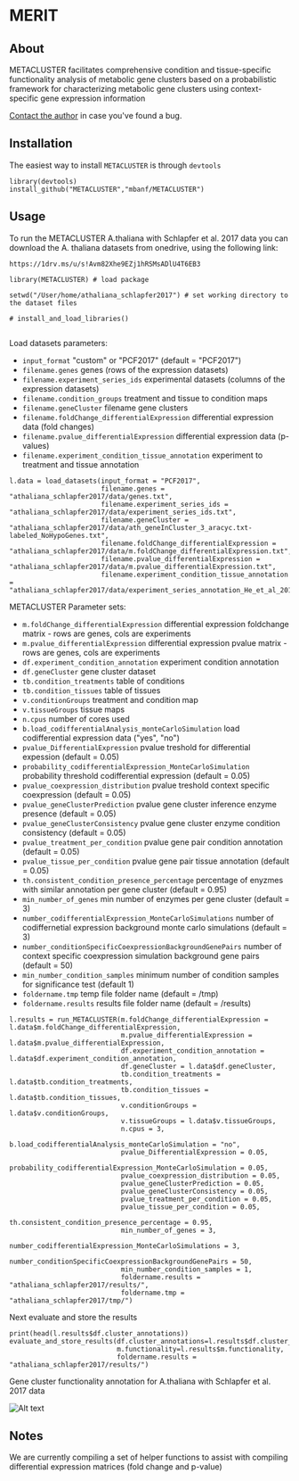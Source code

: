 # MERIT

## About
METACLUSTER facilitates comprehensive condition and tissue-specific functionality analysis of metabolic gene clusters based on a probabilistic framework for characterizing metabolic gene clusters using context-specific gene expression information

[Contact the author](mailto:mbanf.research@gmail.com) in case you've found a bug. 

## Installation
The easiest way to install `METACLUSTER` is through `devtools`

```
library(devtools)
install_github("METACLUSTER","mbanf/METACLUSTER")
```

## Usage

To run the METACLUSTER A.thaliana with Schlapfer et al. 2017 data you can download the A. thaliana datasets from onedrive, using the following link:
```
https://1drv.ms/u/s!Avm82Xhe9EZj1hRSMsADlU4T6EB3

```


```
library(METACLUSTER) # load package

setwd("/User/home/athaliana_schlapfer2017") # set working directory to the dataset files

# install_and_load_libraries()


```

Load datasets parameters:

* `input_format` "custom" or "PCF2017" (default = "PCF2017")
* `filename.genes` genes (rows of the expression datasets)
* `filename.experiment_series_ids` experimental datasets (columns of the expression datasets)
* `filename.condition_groups` treatment and tissue to condition maps
* `filename.geneCluster` filename gene clusters
* `filename.foldChange_differentialExpression` differential expression data (fold changes)
* `filename.pvalue_differentialExpression`  differential expression data (p-values)
* `filename.experiment_condition_tissue_annotation` experiment to treatment and tissue annotation

```
l.data = load_datasets(input_format = "PCF2017",
                       filename.genes = "athaliana_schlapfer2017/data/genes.txt",
                       filename.experiment_series_ids = "athaliana_schlapfer2017/data/experiment_series_ids.txt",
                       filename.geneCluster = "athaliana_schlapfer2017/data/ath_geneInCluster_3_aracyc.txt-labeled_NoHypoGenes.txt",
                       filename.foldChange_differentialExpression =      "athaliana_schlapfer2017/data/m.foldChange_differentialExpression.txt",
                       filename.pvalue_differentialExpression =	"athaliana_schlapfer2017/data/m.pvalue_differentialExpression.txt",
                       filename.experiment_condition_tissue_annotation =	"athaliana_schlapfer2017/data/experiment_series_annotation_He_et_al_2015.txt")
```


METACLUSTER Parameter sets:

* `m.foldChange_differentialExpression` differential expression foldchange matrix - rows are genes, cols are experiments
* `m.pvalue_differentialExpression` differential expression pvalue matrix - rows are genes, cols are experiments
* `df.experiment_condition_annotation` experiment condition annotation
* `df.geneCluster` gene cluster dataset
* `tb.condition_treatments` table of conditions
* `tb.condition_tissues` table of tissues
* `v.conditionGroups` treatment and condition map
* `v.tissueGroups` tissue maps 
* `n.cpus` number of cores used
* `b.load_codifferentialAnalysis_monteCarloSimulation` load codifferential expression data ("yes", "no")
* `pvalue_DifferentialExpression` pvalue treshold for differential expession (default = 0.05)
* `probability_codifferentialExpression_MonteCarloSimulation` probability threshold codifferential expression (default = 0.05)
* `pvalue_coexpression_distribution` pvalue treshold context specific coexpression (default = 0.05)
* `pvalue_geneClusterPrediction` pvalue gene cluster inference enzyme presence (default = 0.05)
* `pvalue_geneClusterConsistency` pvalue gene cluster enzyme condition consistency (default = 0.05)
* `pvalue_treatment_per_condition` pvalue gene pair condition annotation (default = 0.05)
* `pvalue_tissue_per_condition` pvalue gene pair tissue annotation (default = 0.05)
* `th.consistent_condition_presence_percentage` percentage of enyzmes with similar annotation per gene cluster (default = 0.95)
* `min_number_of_genes` min number of enzymes per gene cluster (default = 3)
* `number_codifferentialExpression_MonteCarloSimulations` number of codiffernetial expression background monte carlo simulations (default = 3)
* `number_conditionSpecificCoexpressionBackgroundGenePairs` number of context specific coexpression simulation background gene pairs (default = 50)
* `min_number_condition_samples` minimum number of condition samples for significance test (default 1)
* `foldername.tmp` temp file folder name (default = /tmp)
* `foldername.results` results file folder name (default = /results)

```
l.results = run_METACLUSTER(m.foldChange_differentialExpression = l.data$m.foldChange_differentialExpression,
                            m.pvalue_differentialExpression = l.data$m.pvalue_differentialExpression,
                            df.experiment_condition_annotation = l.data$df.experiment_condition_annotation,
                            df.geneCluster = l.data$df.geneCluster,
                            tb.condition_treatments = l.data$tb.condition_treatments,
                            tb.condition_tissues = l.data$tb.condition_tissues,
                            v.conditionGroups = l.data$v.conditionGroups,
                            v.tissueGroups = l.data$v.tissueGroups,
                            n.cpus = 3,
                            b.load_codifferentialAnalysis_monteCarloSimulation = "no",
                            pvalue_DifferentialExpression = 0.05,
                            probability_codifferentialExpression_MonteCarloSimulation = 0.05,
                            pvalue_coexpression_distribution = 0.05,
                            pvalue_geneClusterPrediction = 0.05,
                            pvalue_geneClusterConsistency = 0.05,
                            pvalue_treatment_per_condition = 0.05,
                            pvalue_tissue_per_condition = 0.05,
                            th.consistent_condition_presence_percentage = 0.95,
                            min_number_of_genes = 3,
                            number_codifferentialExpression_MonteCarloSimulations = 3,
                            number_conditionSpecificCoexpressionBackgroundGenePairs = 50,
                            min_number_condition_samples = 1,
                            foldername.results = "athaliana_schlapfer2017/results/",
                            foldername.tmp = "athaliana_schlapfer2017/tmp/")
```

Next evaluate and store the results
```
print(head(l.results$df.cluster_annotations))
evaluate_and_store_results(df.cluster_annotations=l.results$df.cluster_annotations,
                           m.functionality=l.results$m.functionality, 
                           foldername.results = "athaliana_schlapfer2017/results/")
```


Gene cluster functionality annotation for A.thaliana with Schlapfer et al. 2017 data

![Alt text](/functionality.jpg?raw=true "functionality map")


## Notes

We are currently compiling a set of helper functions to assist with compiling differential expression matrices (fold change and p-value)

